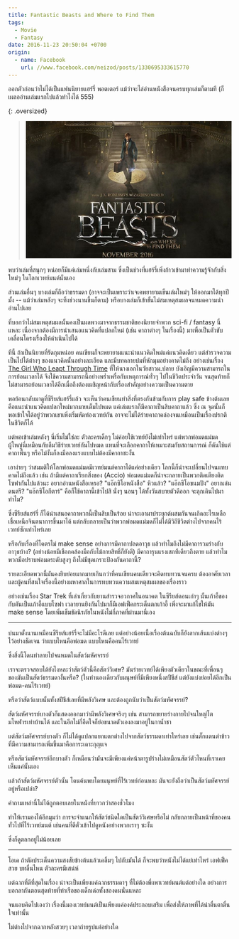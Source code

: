 ```yaml
---
title: Fantastic Beasts and Where to Find Them
tags:
  - Movie
  - Fantasy
date: 2016-11-23 20:50:04 +0700
origin:
  - name: Facebook
    url: //www.facebook.com/neizod/posts/1330695333615770
---
```


ออกตัวก่อนว่าไม่ได้เป็นแฟนนิยายแฮร์รี่ พอตเตอร์ แม้ว่าจะไล่อ่านหนังสือจนครบทุกเล่มก็ตามที (ก็เผลออ่านเล่มแรกไปแล้วทำไงได้ 555)

{: .oversized}
> ![](/images/cover/fantastic-beasts.jpg)

พบว่าเล่มที่สนุกๆ หน่อยก็มีแค่เล่มหนึ่งกับเล่มสาม ซึ่งเป็นช่วงที่แฮร์รี่เพิ่งก้าวเข้ามาทำความรู้จักกับสิ่งใหม่ๆ ในโลกเวทย์มนต์นั่นเอง

ส่วนเล่มอื่นๆ บางเล่มก็ถือว่าธรรมดา (อาจจะเป็นเพราะว่าเจเคพยายามเข็นเล่มใหม่ๆ ให้ออกมาได้ทุกปีมั้ง -- แม้ว่าเล่มหลังๆ จะทิ้งช่วงนานขึ้นก็ตาม) หรือบางเล่มก็เข้าขั้นไม่สมเหตุสมผลจนหมดความน่าอ่านไปเลย

ที่บอกว่าไม่สมเหตุสมผลนั้นคงเป็นผลพวงมาจากธรรมชาติของนิยายจำพวก sci-fi / fantasy นี่แหละ เนื่องจากต้องมีการนำเสนอแนวคิดที่แปลกใหม่ (เช่น คาถาต่างๆ ในเรื่องนี้) มาเพื่อเป็นตัวขับเคลื่อนโครงเรื่องให้ดำเนินไปได้

ทีนี้ ถ้าเป็นนิยายที่รัดกุมหน่อย คนเขียนก็จะพยายามแนะนำแนวคิดใหม่แค่แนวคิดเดียว แต่สำรวจความเป็นไปได้ต่างๆ ของแนวคิดนั้นอย่างละเอียด และมีบทคลายปมที่หักมุมอย่างคาดไม่ถึง อย่างเช่นเรื่อง [The Girl Who Leapt Through Time][] ที่ให้นางเอกในวัยสาวม.ปลาย บังเอิญมีความสามารถในการย้อนเวลาได้ จึงใช้ความสามารถนี้อย่างพร่ำเพรื่อกับเหตุการณ์ทั่วๆ ไปในชีวิตประจำวัน จนสุดท้ายก็ไม่สามารถย้อนเวลาได้อีกเมื่อถึงต้องเผชิญหน้ากับเรื่องสำคัญอย่างความเป็นความตาย

พอย้อนกลับมาดูที่ซีรียส์แฮร์รี่แล้ว จะเห็นว่าคนเขียนทำสิ่งที่ตรงกันข้ามกับการ play safe ข้างต้นเลย คือแนะนำแนวคิดแปลกใหม่มากมายเต็มไปหมด แค่เล่มแรกก็มีคาถาเป็นสิบคาถาแล้ว ซึ่ง ณ จุดนั้นก็พอเข้าใจได้อยู่ว่าพวกเขาเพิ่งเริ่มหัดท่องเวทย์กัน อาจจะไม่ได้ร่ายคาถาคล่องจนเหมือนเป็นเรื่องปรกติในชีวิตก็ได้

แต่พอเข้าเล่มหลังๆ นี่เริ่มไม่ใช่ละ ตัวละครเด็กๆ ไม่ค่อยใช้เวทย์ยังไม่เท่าไหร่ แต่พวกพ่อมดแม่มดผู้ใหญ่นี่เหมือนกับลืมวิธีร่ายเวทย์กันไปหมด แทนที่จะเลือกคาถาให้เหมาะสมกับสถานการณ์ ก็ดันใช้แต่คาถาพื้นๆ หรือไม่งั้นก็ลงมือลงแรงแบบไม่ต้องมีคาถาซะงั้น

เอาง่ายๆ ว่าสมมติให้โลกพ่อมดแม่มดมีเวทย์มนต์คาถาได้แค่อย่างเดียว โลกนี้ก็น่าจะเปลี่ยนไปจนแทบคาดไม่ถึงแล้ว เช่น ถ้ามีแต่คาถาเรียกสิ่งของ (Accio) พ่อมดแม่มดก็น่าจะกลายเป็นพวกติดเตียงติดโซฟากันไปแล้วนะ อยากอ่านหนังสือเหรอ? "แอ๊กซิโอหนังสือ" หิวแล้ว? "แอ๊กซิโอขนมปัง" อยากเล่นดนตรี? "แอ๊กซิโอกีตาร์" คือก็ใช้คาถานี้เข้าไปสิ นั่งๆ นอนๆ ได้ทั้งวันสบายตัวดีออก จะลุกเดินไปมาทำไม?

ซึ่งซีรียส์แฮร์รี่ ก็ได้นำเสนอคาถาพวกนี้เป็นสิบเป็นร้อย น่าจะเอามาประยุกต์ผสมกันจนเกิดอะไรเหลือเชื่อเหนือจินตนาการขึ้นมาได้ แต่กลับกลายเป็นว่าพวกพ่อมดแม่มดก็ไม่ได้มีวิถีชีวิตต่างไปจากคนไร้เวทย์ซักเท่าไหร่เลย

หรือกับเรื่องที่โคตรไม่ make sense อย่างการมีคาถาปลดอาวุธ แล้วทำไมถึงไม่มีคาถารวมร่างกับอาวุธบ้าง? (อย่างน้อยมีเชือกคล้องมือกับไม้กายสิทธิ์ก็ยังดี) มีคาถารุนแรงเสกทีเดียวถึงตาย แล้วทำไมพวกมือปราบพ่อมดระดับสูงๆ ถึงไม่มีชุดเกราะป้องกันคาถานี้?

รายละเอียดพวกนี้มันคงยิบย่อยมากมายเกินกว่าที่คนเขียนคนเดียวจะคิดทบทวนจนครบ ต้องอาศัยเวลาและผู้คนที่สนใจเรื่องนี้อย่างมหาศาลในการทบทวนความสมเหตุสมผลของเรื่องราว

อย่างเช่นเรื่อง Star Trek ที่เล่าเกี่ยวกับยานสำรวจอวกาศในอนาคต ในซีรียส์ตอนเก่าๆ นั้นเก้าอี้ของกับตันเป็นเก้าอี้แบบโซฟา เวลายานยิงกันไปมาก็มีเอฟเฟ็คกระเด็นตกเก้าอี้ เพิ่งจะมาแก้ไขให้มัน make sense โดยเพิ่มเข็มขัดนิรภัยในหนังไม่กี่ภาคที่ผ่านมานี่เอง

---

บ่นมาตั้งนานเหมือนซีรียส์แฮร์รี่จะไม่มีอะไรดีเลย แต่อย่างน้อยเนื้อเรื่องต้นฉบับก็ยังลากเส้นแบ่งต่างๆ ไว้อย่างชัดเจน ว่าแบบไหนคือพ่อมด แบบไหนคือคนไร้เวทย์

ซึ่งสิ่งนี้โดนทำลายไปจนหมดในสัตว์มหัศจรรย์

เราจะตรวจสอบได้ยังไงหละว่าสัตว์ตัวนี้คือสัตว์วิเศษ? มันร่ายเวทย์ได้เพียงตัวเดียวในขณะที่เพื่อนๆ ของมันเป็นสัตว์ธรรมดางั้นหรือ? (ในทำนองเดียวกับมนุษย์ที่มีเพียงหนึ่งสปีชีส์ แต่ยังแบ่งย่อยได้อีกเป็นพ่อมด-คนไร้เวทย์)

หรือว่าสัตว์แบบนั้นทั้งสปีชีส์เลยที่มีพลังวิเศษ และต้องถูกนับว่าเป็นสัตว์มหัศจรรย์?

สัตว์มหัศจรรย์บางตัวก็แสดงออกมาว่ามีพลังวิเศษจริงๆ เช่น สามารถขยายร่างกายไปจนใหญ่โตมโหฬารเท่าบ้านได้ และในอีกไม่กี่อึดใจก็ย่อขนาดตัวเองลงมาอยู่ในกาน้ำชา

แต่สัตว์มหัศจรรย์บางตัว ก็ไม่ได้ดูแปลกแยกแตกต่างไปจากสัตว์ธรรมดาเท่าไหร่เลย เช่นตั๊กแตนตำข้าวที่มีความสามารถเพิ่มขึ้นมาคือการะเดาะกุญแจ

หรือสัตว์มหัศจรรย์อีกบางตัว ก็เหมือนว่ามันจะมีเพียงแค่หน้าตารูปร่างไม่เหมือนสัตว์ตัวไหนที่เราเคยเห็นแค่นั้นเอง

แล้วถ้าสัตว์มหัศจรรย์ตัวนั้น โดนค้นพบโดยมนุษย์ที่ไร้เวทย์ก่อนหละ มันจะยังถือว่าเป็นสัตว์มหัศจรรย์อยู่หรือเปล่า?

คำถามเหล่านี้ไม่ได้ถูกตอบเลยในหนังที่ยาวกว่าสองชั่วโมง

ทำให้เรามองได้อีกมุมว่า การจะจำแนกให้สัตว์ชนิดใดเป็นสัตว์วิเศษหรือไม่ กลับกลายเป็นหน้าที่ของคนทั่วไปที่ไร้เวทย์มนต์ เช่นคนที่ตีตั๋วเข้าไปดูหนังอย่างพวกเราๆ ซะงั้น

ซึ่งก็ดูตลกอยู่ไม่น้อยเลย

---

โอเค ถ้าตัดประเด็นความสงสัยข้างต้นแล้วเคลิ้มๆ ไปกับมันได้ ก็จะพบว่าหนังไม่ได้แย่เท่าไหร่ เอฟเฟ็คสวย บทลื่นไหน ตัวละครมีเสน่ห์

แต่ฉากที่ดีที่สุดในเรื่อง น่าจะเป็นเพียงแค่ฉากธรรมดาๆ ที่ไม่ต้องพึ่งพาเวทย์มนต์แต่อย่างใด อย่างการบอกลากันตอนสุดท้ายที่ท่าเรือของเด็กเด๋อทั้งสองคนนั่นแหละ

จนแอบคิดไปเองว่า เรื่องนี้มองเวทย์มนต์เป็นเพียงแค่องค์ประกอบเสริม เพื่อส่งให้ภาพที่ได้น่าตื่นตาตื่นใจเท่านั้น

ไม่ต่างไปจากฉากหลังสวยๆ เวลาถ่ายรูปแต่อย่างใด


[The Girl Who Leapt Through Time]: //en.wikipedia.org/wiki/The_Girl_Who_Leapt_Through_Time_(2006_film)
